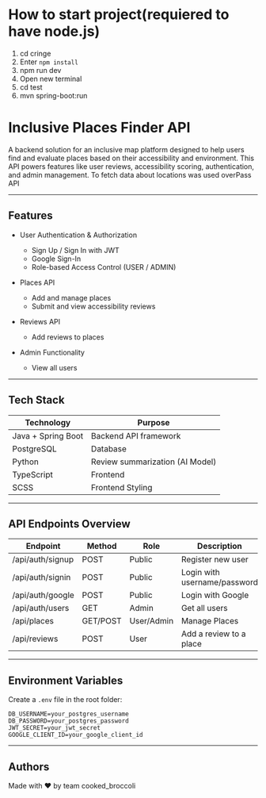 # How to start project(requiered to have node.js)
1. cd cringe
2. Enter `npm install`
3. npm run dev
4. Open new terminal
5. cd test
6. mvn spring-boot:run

# Inclusive Places Finder API

A backend solution for an inclusive map platform designed to help users find and evaluate places based on their accessibility and environment. This API powers features like user reviews, accessibility scoring, authentication, and admin management.
To fetch data about locations was used overPass API

---

## Features

- User Authentication & Authorization
  - Sign Up / Sign In with JWT
  - Google Sign-In
  - Role-based Access Control (USER / ADMIN)
  
- Places API
  - Add and manage places
  - Submit and view accessibility reviews
      
- Reviews API
  - Add reviews to places

- Admin Functionality
  - View all users

---

## Tech Stack

| Technology | Purpose                          |
|------------|---------------------------------|
| Java + Spring Boot | Backend API framework |
| PostgreSQL        | Database               |
| Python            | Review summarization (AI Model) |
| TypeScript        | Frontend  |
| SCSS              | Frontend Styling  |

---

## API Endpoints Overview

| Endpoint | Method | Role | Description |
|----------|--------|------|-------------|
| /api/auth/signup | POST | Public | Register new user |
| /api/auth/signin | POST | Public | Login with username/password |
| /api/auth/google | POST | Public | Login with Google |
| /api/auth/users | GET | Admin | Get all users |
| /api/places | GET/POST | User/Admin | Manage Places |
| /api/reviews | POST | User | Add a review to a place |

---

## Environment Variables

Create a `.env` file in the root folder:

```
DB_USERNAME=your_postgres_username
DB_PASSWORD=your_postgres_password
JWT_SECRET=your_jwt_secret
GOOGLE_CLIENT_ID=your_google_client_id
```

---


## Authors

Made with ❤️ by team cooked_broccoli 
